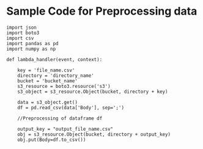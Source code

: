 # Sample Code for Preprocessing data
    import json
    import boto3
    import csv
    import pandas as pd
    import numpy as np
    
    def lambda_handler(event, context):
        
        key = 'file_name.csv'
        directory = 'directory_name'
        bucket = 'bucket_name'
        s3_resource = boto3.resource('s3')
        s3_object = s3_resource.Object(bucket, directory + key)

        data = s3_object.get()
        df = pd.read_csv(data['Body'], sep=';')

        //Preprocessing of dataframe df

        output_key = "output_file_name.csv"
        obj = s3_resource.Object(bucket, directory + output_key)
        obj.put(Body=df.to_csv())
